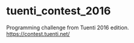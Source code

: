 tuenti_contest_2016
===================

Programming challenge from Tuenti 2016 edition.
<br>
<a href="https://contest.tuenti.net/">https://contest.tuenti.net/</a>
